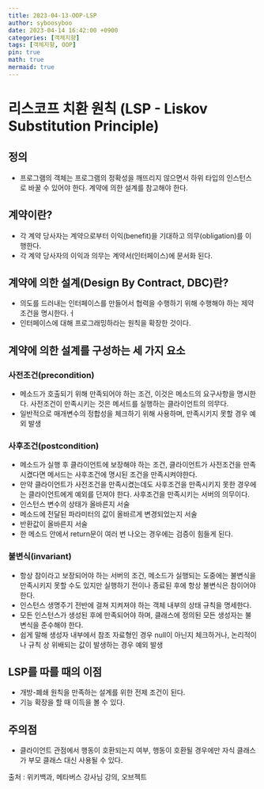 ```yaml
---
title: 2023-04-13-OOP-LSP
author: syboosyboo
date: 2023-04-14 16:42:00 +0900
categories: [객체지향]
tags: [객체지향, OOP]
pin: true
math: true
mermaid: true
---
```


# 리스코프 치환 원칙 (LSP - Liskov Substitution Principle)

## 정의
- 프로그램의 객체는 프로그램의 정확성을 깨뜨리지 않으면서 하위 타입의 인스턴스로 바꿀 수 있어야 한다. 계약에 의한 설계를 참고해야 한다.

## 계약이란?
- 각 계약 당사자는 계약으로부터 이익(benefit)을 기대하고 의무(obligation)를 이행한다.
- 각 계약 당사자의 이익과 의무는 계약서(인터페이스)에 문서화 된다.

## 계약에 의한 설계(Design By Contract, DBC)란?
- 의도를 드러내는 인터페이스를 만들어서 협력을 수행하기 위해 수행해야 하는 제약조건을 명시한다.ㅓ
- 인터페이스에 대해 프로그래밍하라는 원칙을 확장한 것이다.


## 계약에 의한 설계를 구성하는 세 가지 요소

### 사전조건(precondition)
- 메소드가 호출되기 위해 만족되어야 하는 조건, 이것은 메소드의 요구사항을 명시한다. 사전조건이 만족시키는 것은 메서드를 실행하는 클라이언트의 의무다.
- 일반적으로 매개변수의 정합성을 체크하기 위해 사용하며, 만족시키지 못할 경우 예외 발생

### 사후조건(postcondition)
- 메소드가 실행 후 클라이언트에 보장해야 하는 조건, 클라이언트가 사전조건을 만족시켰다면 메서드는 사후조건에 명시된 조건을 만족시켜야한다. 
- 만약 클라이언트가 사전조건을 만족시켰는데도 사후조건을 만족시키지 못한 경우에는 클라이언트에게 예외를 던져야 한다. 사후조건을 만족시키는 서버의 의무이다.
- 인스턴스 변수의 상태가 올바른지 서술
- 메소드에 전달된 파라미터의 값이 올바르게 변경되었는지 서술
- 반환값이 올바른지 서술
- 한 메소드 안에서 return문이 여러 번 나오는 경우에는 검증이 힘들게 된다.

### 불변식(invariant)
- 항상 참이라고 보장되어야 하는 서버의 조건, 메소드가 실행되는 도중에는 불변식을 만족시키지 못할 수도 있지만 실행하기 전이나 종료된 후에 항상 불변식은 참이어야 한다.
- 인스턴스 생명주기 전반에 걸쳐 지켜져야 하는 객체 내부의 상태 규칙을 명세한다. 
- 모든 인스턴스가 생성된 후에 만족되어야 하며, 클래스에 정의된 모든 생성자는 불변식을 준수해야 한다. 
- 쉽게 말해 생성자 내부에서 참조 자료형인 경우 null이 아닌지 체크하거나, 논리적이나 규칙 상 위배되는 값이 발생하는 경우 예외 발생


## LSP를 따를 때의 이점
- 개방-폐쇄 원칙을 만족하는 설계를 위한 전제 조건이 된다.
- 기능 확장을 할 때 이득을 볼 수 있다.


## 주의점
- 클라이언트 관점에서 행동이 호환되는지 여부, 행동이 호환될 경우에만 자식 클래스가 부모 클래스 대신 사용될 수 있다.


출처 : 위키백과, 메타버스 강사님 강의, 오브젝트
